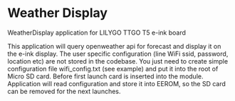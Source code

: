 # Weather Display
WeatherDisplay application for LILYGO TTGO T5 e-ink board

This application will query openweather api for forecast and display it on the e-ink display.
The user specific configuration (line WiFi ssid, password, location etc) are not stored in the codebase. You just need to create simple configuration file wifi_config.txt (see example) and put it into the root of Micro SD card. Before first launch card is inserted into the module. 
Application will read configuration and store it into EEROM, so the SD card can be removed for the next launches.
